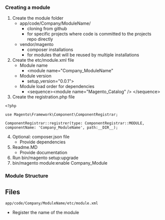 ### Creating a module
1. Create the module folder
   - app/code/Company/ModuleName/
     - cloning from github
     - for specific projects where code is committed to the projects repo directly
   - vendor/magento
     - composer installations
     - for modules that will be reused by multiple installations
2. Create the etc/module.xml file
    - Module name
      - <module name="Company_ModuleName" 
   - Module version
     - setup_version="0.0.1">
    - Module load order for dependencies
       - \<sequence>\<module name="Magento_Catalog" /> \</sequence>
3. Create the registration.php file
```
<?php

use Magento\Framework\Component\ComponentRegistrar;

ComponentRegistrar::registrer(type: ComponentRegistrar::MODULE, componentName: 'Company_ModuleName', path:__DIR__);
```
4.  Optional: composer.json file
    - Provide dependencies 
5.  Readme.MD
    - Provide documentation
5.  Run bin/magento setup:upgrade
6.  bin/magento module:enable Company_Module
### Module Structure
## Files
```
app/code/Company/ModuleName/etc/module.xml
```
- Register the name of the module

